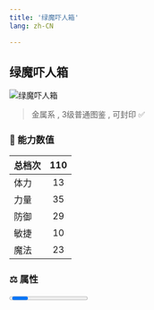 ```yaml
---
title: '绿魔吓人箱'
lang: zh-CN

---
```


<RouterBack />

## 绿魔吓人箱

![绿魔吓人箱](https://user-images.githubusercontent.com/78347270/115958673-5dcc6400-a543-11eb-9b1b-bbc7d3e03691.gif) 

> 金属系 , 3级普通图鉴<Card /> , 可封印 ✅


### 💪 能力数值

| 总档次       | 110            |
| :----------- |:-------------:|
| 体力      | 13   <Stars :number="1.5" />  |
| 力量      | 35   <Stars :number="3.5" />  |
| 防御      | 29   <Stars :number="2.5" />  | 
| 敏捷      | 10  <Stars :number="1" />  | 
| 魔法      | 23  <Stars :number="2.5" />   | 


### ⚖️ 属性


<Progress earth :number="8" />

<Progress water :number="0" />

<Progress fire :number="0" />

<Progress wind :number="2" />

### ✨ 技能栏 <Strong>6个</Strong>

- 攻击
- 防御
- 反击 Lv1

### 👶 1级出现点

- 无








